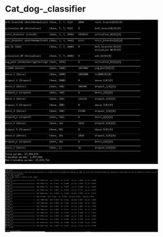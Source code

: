 # Cat_dog-_classifier

![name-of-you-image](https://github.com/Khyathi2000/Cat_Dog_Classifier/blob/master/model_par.PNG)

![name-of-you-image](https://github.com/Khyathi2000/Cat_Dog_Classifier/blob/master/result.PNG)

